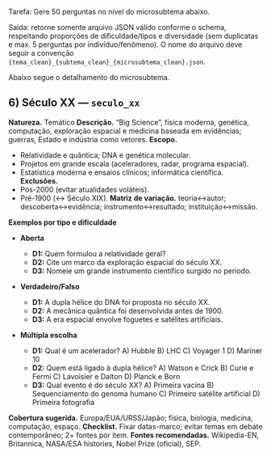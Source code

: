 Tarefa: Gere 50 perguntas no nível do microsubtema abaixo.

Saída: retorne somente arquivo JSON válido conforme o schema, respeitando proporções de dificuldade/tipos e diversidade (sem duplicatas e max. 5 perguntas por indivíduo/fenômeno). O nome do arquivo deve seguir a convenção `{tema_clean}_{subtema_clean}_{microsubtema_clean}.json`.

Abaixo segue o detalhamento do microsubtema.

## 6) Século XX — `seculo_xx`

**Natureza.** Temático
**Descrição.** “Big Science”, física moderna, genética, computação, exploração espacial e medicina baseada em evidências; guerras, Estado e indústria como vetores.
**Escopo.**

* Relatividade e quântica; DNA e genética molecular.
* Projetos em grande escala (aceleradores, radar, programa espacial).
* Estatística moderna e ensaios clínicos; informática científica.
  **Exclusões.**
* Pós-2000 (evitar atualidades voláteis).
* Pré-1900 (↔ Século XIX).
  **Matriz de variação.** teoria↔autor; descoberta↔evidência; instrumento↔resultado; instituição↔missão.

**Exemplos por tipo e dificuldade**

* **Aberta**

  * **D1:** Quem formulou a relatividade geral?
  * **D2:** Cite um marco da exploração espacial do século XX.
  * **D3:** Nomeie um grande instrumento científico surgido no período.
* **Verdadeiro/Falso**

  * **D1:** A dupla hélice do DNA foi proposta no século XX.
  * **D2:** A mecânica quântica foi desenvolvida antes de 1900.
  * **D3:** A era espacial envolve foguetes e satélites artificiais.
* **Múltipla escolha**

  * **D1:** Qual é um acelerador? A) Hubble B) LHC C) Voyager 1 D) Mariner 10
  * **D2:** Quem está ligado à dupla hélice? A) Watson e Crick B) Curie e Fermi C) Lavoisier e Dalton D) Planck e Born
  * **D3:** Qual evento é do século XX? A) Primeira vacina B) Sequenciamento do genoma humano C) Primeiro satélite artificial D) Primeira fotografia

**Cobertura sugerida.** Europa/EUA/URSS/Japão; física, biologia, medicina, computação, espaço.
**Checklist.** Fixar datas-marco; evitar temas em debate contemporâneo; 2+ fontes por item.
**Fontes recomendadas.** Wikipedia-EN, Britannica, NASA/ESA histories, Nobel Prize (oficial), SEP.
